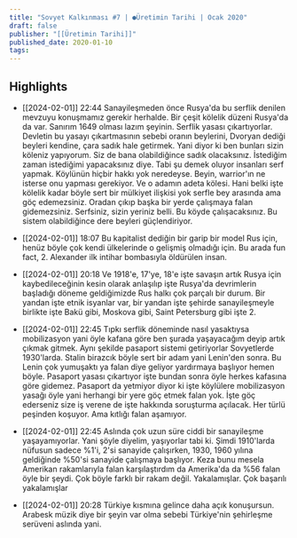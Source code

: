 ```yaml
---
title: "Sovyet Kalkınması #7 | ●Üretimin Tarihi | Ocak 2020"
draft: false
publisher: "[[Üretimin Tarihi]]"
published_date: 2020-01-10
tags:
---
```



## Highlights
* [[2024-02-01]] 22:44  Sanayileşmeden önce Rusya'da bu serflik denilen mevzuyu konuşmamız gerekir herhalde. Bir çeşit kölelik düzeni Rusya'da da var. Sanırım 1649 olması lazım şeyinin. Serflik yasası çıkartıyorlar. Devletin bu yasayı çıkartmasının sebebi oranın beylerini, Dvoryan dediği beyleri kendine, çara sadık hale getirmek. Yani diyor ki ben bunları sizin köleniz yapıyorum. Siz de bana olabildiğince sadık olacaksınız. İstediğim zaman istediğimi yapacaksınız diye. Tabi şu demek oluyor insanları serf yapmak. Köylünün hiçbir hakkı yok neredeyse. Beyin, warrior'ın ne isterse onu yapması gerekiyor. Ve o adamın adeta kölesi. Hani belki işte kölelik kadar böyle sert bir mülkiyet ilişkisi yok serfle bey arasında ama göç edemezsiniz. Oradan çıkıp başka bir yerde çalışmaya falan gidemezsiniz. Serfsiniz, sizin yeriniz belli. Bu köyde çalışacaksınız. Bu sistem olabildiğince dere beyleri güçlendiriyor.

* [[2024-02-01]] 18:07  Bu kapitalist dediğin bir garip bir model Rus için, henüz böyle çok kendi ülkelerinde o gelişmiş olmadığı için. Bu arada fun fact, 2. Alexander ilk intihar bombasıyla öldürülen insan.

* [[2024-02-01]] 20:18  Ve 1918'e, 17'ye, 18'e işte savaşın artık Rusya için kaybedileceğinin kesin olarak anlaşılıp işte Rusya'da devrimlerin başladığı döneme geldiğimizde Rus halkı çok parçalı bir durum. Bir yandan işte etnik isyanlar var, bir yandan işte şehirde sanayileşmeyle birlikte işte Bakü gibi, Moskova gibi, Saint Petersburg gibi işte 2.

* [[2024-02-01]] 22:45  Tıpkı serflik döneminde nasıl yasaktıysa mobilizasyon yani öyle kafana göre ben şurada yaşayacağım deyip artık çıkmak gitmek. Aynı şekilde pasaport sistemi getiriyorlar Sovyetlerde 1930'larda. Stalin birazcık böyle sert bir adam yani Lenin'den sonra. Bu Lenin çok yumuşaktı ya falan diye geliyor yardırmaya başlıyor hemen böyle. Pasaport yasası çıkartıyor işte bundan sonra öyle herkes kafasına göre gidemez. Pasaport da yetmiyor diyor ki işte köylülere mobilizasyon yasağı öyle yani herhangi bir yere göç etmek falan yok. İşte göç ederseniz size iş verene de işte hakkında soruşturma açılacak. Her türlü peşinden koşuyor. Ama kıtlığı falan aşamıyor.

* [[2024-02-01]] 22:45  Aslında çok uzun süre ciddi bir sanayileşme yaşayamıyorlar. Yani şöyle diyelim, yaşıyorlar tabi ki. Şimdi 1910'larda nüfusun sadece %1'i, 2'si sanayide çalışırken, 1930, 1960 yılına geldiğinde %50'si sanayide çalışmaya başlıyor. Keza bunu mesela Amerikan rakamlarıyla falan karşılaştırdım da Amerika'da da %56 falan öyle bir şeydi. Çok böyle farklı bir rakam değil. Yakalamışlar. Çok başarılı yakalamışlar

* [[2024-02-01]] 20:28  Türkiye kısmına gelince daha açık konuşursun. Arabesk müzik diye bir şeyin var olma sebebi Türkiye'nin şehirleşme serüveni aslında yani.

